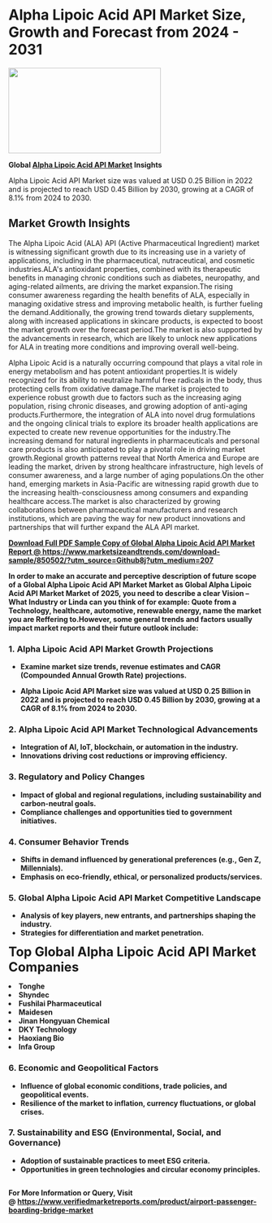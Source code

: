 <H1>Alpha Lipoic Acid API Market Size, Growth and Forecast from 2024 - 2031</H1><img class="aligncenter size-medium wp-image-584254" src="https://thirdeyenews.in/wp-content/uploads/2024/09/Global-Market-Research-300x168.jpeg" alt="" width="300" height="168" /><p><strong>Global&nbsp;<a href="https://www.marketsizeandtrends.com/download-sample/850502/?utm_source=Github8j?utm_medium=207">Alpha Lipoic Acid API Market</a> Insights</strong></p><p>Alpha Lipoic Acid API Market size was valued at USD 0.25 Billion in 2022 and is projected to reach USD 0.45 Billion by 2030, growing at a CAGR of 8.1% from 2024 to 2030.</p><p><h2>Market Growth Insights</h2> <p>The Alpha Lipoic Acid (ALA) API (Active Pharmaceutical Ingredient) market is witnessing significant growth due to its increasing use in a variety of applications, including in the pharmaceutical, nutraceutical, and cosmetic industries.ALA's antioxidant properties, combined with its therapeutic benefits in managing chronic conditions such as diabetes, neuropathy, and aging-related ailments, are driving the market expansion.The rising consumer awareness regarding the health benefits of ALA, especially in managing oxidative stress and improving metabolic health, is further fueling the demand.Additionally, the growing trend towards dietary supplements, along with increased applications in skincare products, is expected to boost the market growth over the forecast period.The market is also supported by the advancements in research, which are likely to unlock new applications for ALA in treating more conditions and improving overall well-being.</p> <p><strong><a href="#"></a></strong></p> <p>Alpha Lipoic Acid is a naturally occurring compound that plays a vital role in energy metabolism and has potent antioxidant properties.It is widely recognized for its ability to neutralize harmful free radicals in the body, thus protecting cells from oxidative damage.The market is projected to experience robust growth due to factors such as the increasing aging population, rising chronic diseases, and growing adoption of anti-aging products.Furthermore, the integration of ALA into novel drug formulations and the ongoing clinical trials to explore its broader health applications are expected to create new revenue opportunities for the industry.The increasing demand for natural ingredients in pharmaceuticals and personal care products is also anticipated to play a pivotal role in driving market growth.Regional growth patterns reveal that North America and Europe are leading the market, driven by strong healthcare infrastructure, high levels of consumer awareness, and a large number of aging populations.On the other hand, emerging markets in Asia-Pacific are witnessing rapid growth due to the increasing health-consciousness among consumers and expanding healthcare access.The market is also characterized by growing collaborations between pharmaceutical manufacturers and research institutions, which are paving the way for new product innovations and partnerships that will further expand the ALA API market.</p> <p><strong><a href="#"></p><p><span class=""><strong>Download Full PDF Sample Copy of Global Alpha Lipoic Acid API Market Report</strong> @ <a href="https://www.marketsizeandtrends.com/download-sample/850502/?utm_source=Github8j?utm_medium=207" target="_blank">https://www.marketsizeandtrends.com/download-sample/850502/?utm_source=Github8j?utm_medium=207</a></span></p><p>In order to make an accurate and perceptive description of future scope of a Global&nbsp;Alpha Lipoic Acid API Market Market as Global&nbsp;Alpha Lipoic Acid API Market Market of 2025, you need to describe a clear Vision &ndash; What Industry or Linda can you think of for example: Quote from a Technology, healthcare, automotive, renewable energy, name the market you are Reffering to.However, some general trends and factors usually impact market reports and their future outlook include:</p><h3>1.&nbsp;<strong>Alpha Lipoic Acid API Market Growth Projections</strong></h3><ul><li>Examine market size trends, revenue estimates and CAGR (Compounded Annual Growth Rate) projections.</li><li><p>Alpha Lipoic Acid API Market size was valued at USD 0.25 Billion in 2022 and is projected to reach USD 0.45 Billion by 2030, growing at a CAGR of 8.1% from 2024 to 2030.</p></li></ul><h3>2.&nbsp;<strong>Alpha Lipoic Acid API Market Technological Advancements</strong></h3><ul><li>Integration of AI, IoT, blockchain, or automation in the industry.</li><li>Innovations driving cost reductions or improving efficiency.</li></ul><h3>3.&nbsp;<strong>Regulatory and Policy Changes</strong></h3><ul><li>Impact of global and regional regulations, including sustainability and carbon-neutral goals.</li><li>Compliance challenges and opportunities tied to government initiatives.</li></ul><h3>4.&nbsp;<strong>Consumer Behavior Trends</strong></h3><ul><li>Shifts in demand influenced by generational preferences (e.g., Gen Z, Millennials).</li><li>Emphasis on eco-friendly, ethical, or personalized products/services.</li></ul><h3>5.&nbsp;<strong>Global Alpha Lipoic Acid API Market Competitive Landscape</strong></h3><ul><li>Analysis of key players, new entrants, and partnerships shaping the industry.</li><li>Strategies for differentiation and market penetration.</li></ul><p data-pm-slice="1 1 []"><span style="color: inherit; font-family: inherit; font-size: 25px;">Top Global Alpha Lipoic Acid API Market Companies</span></p><div class="" data-test-id=""><p><li>Tonghe</li><li> Shyndec</li><li> Fushilai Pharmaceutical</li><li> Maidesen</li><li> Jinan Hongyuan Chemical</li><li> DKY Technology</li><li> Haoxiang Bio</li><li> Infa Group</li></p></div><h3>6.&nbsp;<strong>Economic and Geopolitical Factors</strong></h3><ul><li>Influence of global economic conditions, trade policies, and geopolitical events.</li><li>Resilience of the market to inflation, currency fluctuations, or global crises.</li></ul><h3>7.&nbsp;<strong>Sustainability and ESG (Environmental, Social, and Governance)</strong></h3><ul><li>Adoption of sustainable practices to meet ESG criteria.</li><li>Opportunities in green technologies and circular economy principles.</li></ul><h2><strong style="font-size: 14px;">For More Information or Query, Visit @&nbsp;</strong><a style="background-color: #ffffff; font-size: 14px;" href="https://www.marketsizeandtrends.com/report/alpha-lipoic-acid-api-market/" target="_blank">https://www.verifiedmarketreports.com/product/airport-passenger-boarding-bridge-market</a></h2>